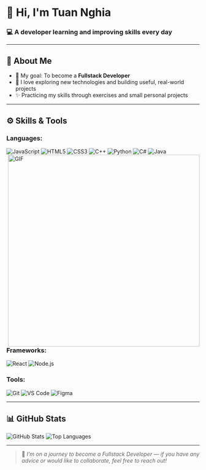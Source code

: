 # 👋 Hi, I'm Tuan Nghia
### 💻 A developer learning and improving skills every day

---

## 🧠 About Me
- 🎯 My goal: To become a **Fullstack Developer**  
- 🚀 I love exploring new technologies and building useful, real-world projects  
- ✨ Practicing my skills through exercises and small personal projects  

---

## ⚙️ Skills & Tools

### Languages:
![JavaScript](https://img.shields.io/badge/JavaScript-F7DF1E?style=for-the-badge&logo=javascript&logoColor=black)
![HTML5](https://img.shields.io/badge/HTML5-E34F26?style=for-the-badge&logo=html5&logoColor=white)<img hight="400" width="500" alt="GIF" align="right" src="https://github.com/lljjkkss/lljjkkss/blob/main/Gif/1936.gif">
![CSS3](https://img.shields.io/badge/CSS3-1572B6?style=for-the-badge&logo=css3&logoColor=white)
![C++](https://img.shields.io/badge/C%2B%2B-00599C?style=for-the-badge&logo=c%2B%2B&logoColor=white)
![Python](https://img.shields.io/badge/Python-3776AB?style=for-the-badge&logo=python&logoColor=white)
![C#](https://img.shields.io/badge/C%23-239120?style=for-the-badge&logo=c-sharp&logoColor=white)
![Java](https://img.shields.io/badge/Java-007396?style=for-the-badge&logo=java&logoColor=white)

### Frameworks:
![React](https://img.shields.io/badge/React-61DAFB?style=for-the-badge&logo=react&logoColor=black)
![Node.js](https://img.shields.io/badge/Node.js-339933?style=for-the-badge&logo=node.js&logoColor=white)

### Tools:
![Git](https://img.shields.io/badge/Git-F05032?style=for-the-badge&logo=git&logoColor=white)
![VS Code](https://img.shields.io/badge/Visual%20Studio%20Code-007ACC?style=for-the-badge&logo=visualstudiocode&logoColor=white)
![Figma](https://img.shields.io/badge/Figma-F24E1E?style=for-the-badge&logo=figma&logoColor=white)

---

## 📊 GitHub Stats
![GitHub Stats](https://github-readme-stats.vercel.app/api?username=lljjkkss&hide_title=true&hide_rank=false&show_icons=true&include_all_commits=true&count_private=true&disable_animations=false&theme=graywhite&locale=en&hide_border=true&order=1&bg_color=0,EC6C6C,FFD479,FFFC79,73FA79)
![Top Languages](https://github-readme-stats.vercel.app/api/top-langs?username=lljjkkss&locale=en&hide_title=false&layout=compact&card_width=320&hide_border=true&show_icons=true&include_all_commits=true&bg_color=0,73FA79,73FDFF,7A81FF&theme=graywhite)

---

> 🧩 *I’m on a journey to become a Fullstack Developer — if you have any advice or would like to collaborate, feel free to reach out!*
